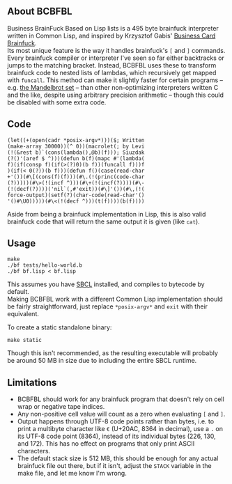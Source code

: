 ## About BCBFBL
Business BrainFuck Based on Lisp lists is a 495 byte brainfuck interpreter written in Common Lisp, and inspired by Krzysztof Gabis' [Business Card Brainfuck](https://github.com/kgabis/business-card-brainfuck).  
Its most unique feature is the way it handles brainfuck's `[` and `]` commands. Every brainfuck compiler or interpreter I've seen so far either backtracks or jumps to the matching bracket. Instead, BCBFBL uses these to transform brainfuck code to nested lists of lambdas, which recursively get mapped with `funcall`. This method can make it slightly faster for certain programs – e.g. [the Mandelbrot set](http://esoteric.sange.fi/brainfuck/utils/mandelbrot/mandelbrot.b) – than other non-optimizing interpreters written C and the like, despite using arbitrary precision arithmetic – though this could be disabled with some extra code.

## Code
```Lisp
(let((+(open(cadr *posix-argv*)))($; Written
(make-array 30000))(^ 0))(macrolet(; by Levi
(!(&rest b)`(cons(lambda(),@b)(f))); Siuzdak
(?()'(aref $ ^)))(defun b(f)(mapc #'(lambda(
f)(if(consp f)(if(>(?)0)(b f))(funcall f)))f
)(if(< 0(?))(b f)))(defun f()(case(read-char
+'())(#\[(cons(f)(f)))(#\.(!(princ(code-char
(?)))))(#\>(!(incf ^)))(#\+(!(incf(?))))(#\-
(!(decf(?))))('nil`(,#'exit))(#\]'())(#\,(!(
force-output)(setf(?)(char-code(read-char'()
'()#\U0)))))(#\<(!(decf ^)))(t(f))))(b(f))))
```
Aside from being a brainfuck implementation in Lisp, this is also valid brainfuck code that will return the same output it is given (like `cat`).

## Usage
```
make
./bf tests/hello-world.b
./bf bf.lisp < bf.lisp
```
This assumes you have [SBCL](http://www.sbcl.org) installed, and compiles to bytecode by default.  
Making BCBFBL work with a different Common Lisp implementation should be fairly straightforward, just replace `*posix-argv*` and `exit` with their equivalent.

To create a static standalone binary:  
```
make static
```
Though this isn't recommended, as the resulting executable will probably be around 50 MB in size due to including the entire SBCL runtime.

## Limitations
* BCBFBL should work for any brainfuck program that doesn't rely on cell wrap or negative tape indices.
* Any non-positive cell value will count as a zero when evaluating `[` and `]`.
* Output happens through UTF-8 code points rather than bytes, i.e. to print a multibyte character like `€` (U+20AC, 8364 in decimal), use a `.` on its UTF-8 code point (8364), instead of its individual bytes (226, 130, and 172). This has no effect on programs that only print ASCII characters.
* The default stack size is 512 MB, this should be enough for any actual brainfuck file out there, but if it isn't, adjust the `STACK` variable in the make file, and let me know I'm wrong.
